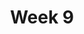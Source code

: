 ---
    title: Week 9
    weekNumber: 9
    days:
      - date: 2021-11-23
        events:
          "**LEC 16**{: .label .label-lecture } Naive Bayes":
      - date: 2021-11-25
        events:
          "N/A (Thanksgiving)":
---